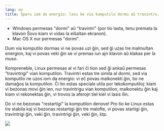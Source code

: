```yaml
---
lang: eo
title: Ŝparu iom da energio: lasu ke via komputilo dormu aŭ travintru.
---
```


<ul>
<li>Windows permesas "dormi" aŭ "travintri" (por tio lasta, tenu premata la klavon Ŝovo kiam vi vidas la elŝaltan ekranon).</li>
<li>Mac OS X nur permesas "dormi".</li>
</ul>

Dum via komputilo dormas vi ne povas uzi ĝin, sed ĝi uzas tre malmultan energion, kaj vi povas veki ĝin se vi premas iun ajn klavon aŭ klakas per la muso.

Kompreneble, Linux permesas al vi fari ĉi tion sed ĝi ankaŭ permesas "travintrigi" vian komputilon. Travintri estas tre simila al dormi, sed via komputilo ne uzos iom da energio: vi eĉ povas malkonekti ĝin, tio ne damaĝos la komputilon. Ĉi tio estas speciale utila por tekokomputiloj: kiam vi bezonas movi ĝin ien, nur travintrigu vian komputilon, malkonektu ĝin kaj kiam vi rekonektas ĝin, vi trovos la aferojn tiel kiel vi lasis ilin.

Do vi ne bezonas "restartigi" la komputilon denove! Pro tio ke Linux estas tre stabila kaj vi bezonas restartigi ĝin tre malofte, vi povas startigi ĝin, travintrigi ĝin, veki ĝin, travintrigi ĝin, veki ĝin, ktp.

<img src="Images/suspend_hibernate_thumb.png" />




